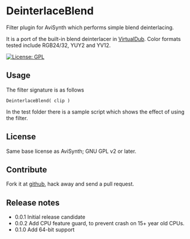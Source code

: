 # DeinterlaceBlend

Filter plugin for AviSynth which performs simple blend deinterlacing.

It is a port of the built-in blend deinterlacer in [VirtualDub].
Color formats tested include RGB24/32, YUY2 and YV12.

[![License: GPL](https://img.shields.io/badge/license-GPL-blue.svg)](https://www.gnu.org/licenses/old-licenses/gpl-2.0.en.html)

## Usage
The filter signature is as follows
```
DeinterlaceBlend( clip )
```

In the test folder there is a sample script which shows the effect of using the filter.

## License
Same base license as AviSynth; GNU GPL v2 or later.

## Contribute
Fork it at [github], hack away and send a pull request.

## Release notes
* 0.0.1 Initial release candidate
* 0.0.2 Add CPU feature guard, to prevent crash on 15+ year old CPUs.
* 0.1.0 Add 64-bit support

[github]: http://https://github.com/jojje/DeinterlaceBlend
[VirtualDub]: https://sourceforge.net/projects/vdfiltermod/